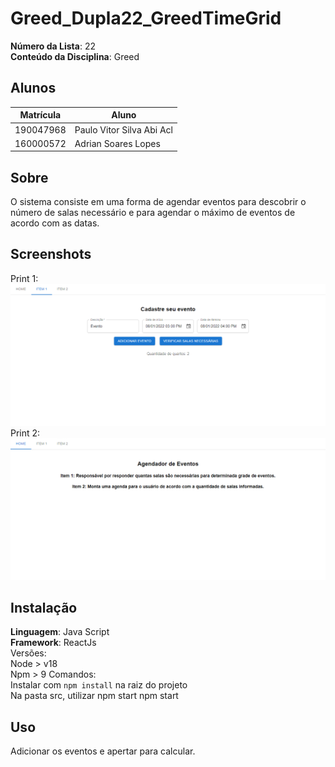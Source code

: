 # Greed_Dupla22_GreedTimeGrid
**Número da Lista**: 22<br>
**Conteúdo da Disciplina**: Greed <br>
## Alunos
|Matrícula | Aluno |
| -- | -- |
| 190047968 | Paulo Vitor Silva Abi Acl |
| 160000572 | Adrian Soares Lopes |
## Sobre 
O sistema consiste em uma forma de agendar eventos para descobrir o número de salas necessário e para agendar o máximo de eventos de acordo com as datas.
 
## Screenshots
Print 1:
![Aplicação 1](./assets/imagem.png)
Print 2:
![Aplicação 2](./assets/imagem_1.png)
## Instalação 
**Linguagem**: Java Script<br>
**Framework**: ReactJs<br>
Versões: <br>
Node > v18 <br>
Npm > 9
Comandos: <br>
Instalar com `npm install` na raiz do projeto <br>
Na pasta src, utilizar npm start
npm start <br>
## Uso 
Adicionar os eventos e apertar para calcular.